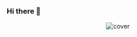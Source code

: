 ### Hi there 👋

<div align="center">
<img width="" height = "" src="https://share.creavite.co/lxFs2wMeATwfQkgC.gif" alt="cover" />
</div>
